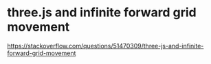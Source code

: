 # three.js and infinite forward grid movement

https://stackoverflow.com/questions/51470309/three-js-and-infinite-forward-grid-movement
